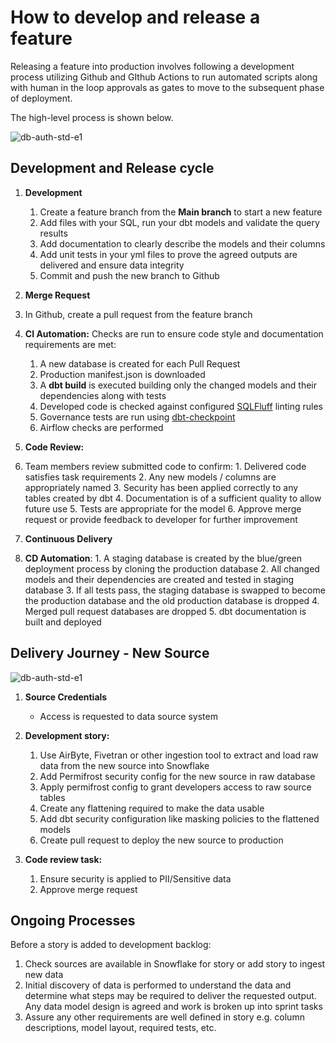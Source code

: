 # How to develop and release a feature

Releasing a feature into production involves following a development process utilizing Github and GIthub Actions to run automated scripts along with human in the loop approvals as gates to move to the subsequent phase of deployment.

The high-level process is shown below.

![db-auth-std-e1](./assets/feature-development.png)

## Development and Release cycle

1. **Development**
   1. Create a feature branch from the **Main branch** to start a new feature
   2. Add files with your SQL, run your dbt models and validate the query results
   3. Add documentation to clearly describe the models and their columns
   4. Add unit tests in your yml files to prove the agreed outputs are delivered and ensure data integrity
   5. Commit and push the new branch to Github

2. **Merge Request**
  1. In Github, create a pull request from the feature branch
  2. **CI Automation:** Checks are run to ensure code style and documentation requirements are met:
     1. A new database is created for each Pull Request
     2. Production manifest.json is downloaded
     3. A **dbt build** is executed building only the changed models and their dependencies along with tests
     4. Developed code is checked against configured [SQLFluff](https://docs.sqlfluff.com/en/stable/rules.html#rule-index) linting rules
     5. Governance tests are run using [dbt-checkpoint](https://github.com/dbt-checkpoint/dbt-checkpoint)
     6. Airflow checks are performed

3. **Code Review:**
  1. Team members review submitted code to confirm:
    1. Delivered code satisfies task requirements
    2. Any new models / columns are appropriately named
    3. Security has been applied correctly to any tables created by dbt
    4. Documentation is of a sufficient quality to allow future use
    5. Tests are appropriate for the model
    6. Approve merge request or provide feedback to developer for further improvement

4. **Continuous Delivery**
  1. **CD Automation**:
    1. A staging database is created by the blue/green deployment process by cloning the production database
    2. All changed models and their dependencies are created and tested in staging database
    3. If all tests pass, the staging database is swapped to become the production database and the old production database is dropped
    4. Merged pull request databases are dropped
    5. dbt documentation is built and deployed

## Delivery Journey - New Source

![db-auth-std-e1](./assets/source-development.png)

1. **Source Credentials**

   - Access is requested to data source system

2. **Development story:**

   1. Use AirByte, Fivetran or other ingestion tool to extract and load raw data from the new source into Snowflake
   2. Add Permifrost security config for the new source in raw database
   3. Apply permifrost config to grant developers access to raw source tables
   4. Create any flattening required to make the data usable
   5. Add dbt security configuration like masking policies to the flattened models
   6. Create pull request to deploy the new source to production

3. **Code review task:**
   1. Ensure security is applied to PII/Sensitive data
   2. Approve merge request

## Ongoing Processes

Before a story is added to development backlog:

1. Check sources are available in Snowflake for story or add story to ingest new data
2. Initial discovery of data is performed to understand the data and determine what steps may be required to deliver the requested output. Any data model design is agreed and work is broken up into sprint tasks
3. Assure any other requirements are well defined in story e.g. column descriptions, model layout, required tests, etc.
